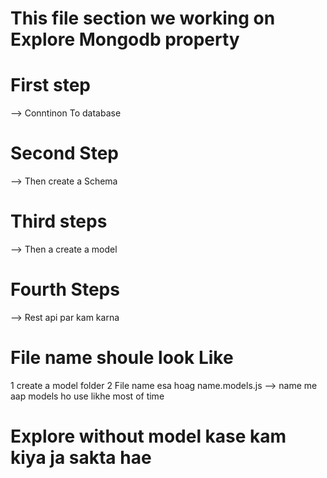 # This file section we working on Explore Mongodb property 
<!-- ${ By Create a Mongodb notes application } -->
# First step 
--> Conntinon To database
# Second Step 
--> Then create a Schema
# Third steps
--> Then a create a model
# Fourth Steps
--> Rest api par kam karna 





























# File name shoule look Like 
1 create a model folder
2 File name esa hoag name.models.js --> name me aap models ho use likhe most of time 



# Explore without model kase kam kiya ja sakta hae 
